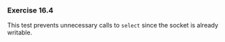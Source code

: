 ### Exercise 16.4

This test prevents unnecessary calls to `select` since the socket is already writable.
